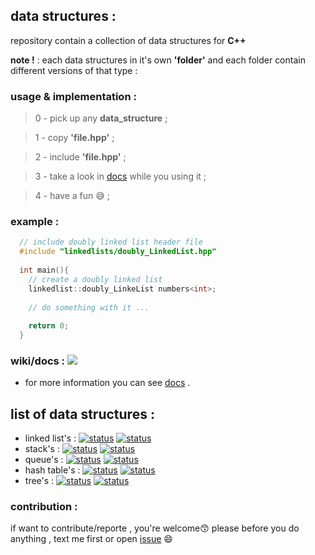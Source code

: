 ﻿## data structures :
repository contain a collection of data structures for **C++**

**note !** : each data structures in it's own **'folder'** and each folder contain different versions of that type :

### usage & implementation :
> 0 - pick up any **data_structure** ;

> 1 - copy **'file.hpp'** ;

> 2 - include **'file.hpp'** ;

> 3 - take a look in [docs](https://github.com/Mouradouchane/data_structures/wiki) while you using it ;

> 4 - have a fun :sweat_smile: ;

### example :
```c++
  // include doubly linked list header file  
  #include "linkedlists/doubly_LinkedList.hpp"
  
  int main(){
    // create a doubly linked list
    linkedlist::doubly_LinkeList numbers<int>;  
  
    // do something with it ...
  
    return 0;
  }

```
### wiki/docs : [![](https://img.shields.io/badge/Wiki%2FDocs-Beta-blue)](#)
- for more information you can see [docs](https://github.com/Mouradouchane/data_structures/wiki) .

## list of data structures : 
* linked list's : [![status](https://img.shields.io/badge/status-stable-brightgreen?style=flat)](#)  [![status](https://img.shields.io/badge/manual%20testing-pass-ff69b4)](#)
* stack's : [![status](https://img.shields.io/badge/status-stable-brightgreen?style=flat)](#)  [![status](https://img.shields.io/badge/manual%20testing-pass-ff69b4)](#)
* queue's : [![status](https://img.shields.io/badge/status-stable-brightgreen?style=flat)](#)  [![status](https://img.shields.io/badge/manual%20testing-pass-ff69b4)](#)
* hash table's : [![status](https://img.shields.io/badge/status-stable-brightgreen?style=flat)](#)  [![status](https://img.shields.io/badge/manual%20testing-pass-ff69b4)](#)
* tree's : [![status](https://img.shields.io/badge/status-demo-red)](#)  [![status](https://img.shields.io/badge/manual%20testing-not%20ready-yellow)](#)

### contribution :
if want to contribute/reporte , you're welcome😙 
please before you do anything , text me first or open [issue](https://github.com/Mouradouchane/data_structures/issues) 😄
